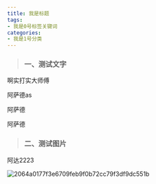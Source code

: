 ```yaml
---
title: 我是标题
tags: 
- 我是0号标签关键词
categories:
- 我是1号分类
---
```


> ### 一、测试文字

啊实打实大师傅

阿萨德as



阿萨德

阿萨德

> ### 二、测试图片

阿达2223

![2064a0177f3e6709feb9f0b72cc79f3df9dc551b](C:\Users\JHC-L1014\Pictures\2064a0177f3e6709feb9f0b72cc79f3df9dc551b.jpg)